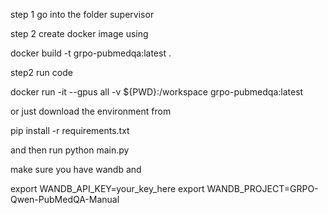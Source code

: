 step 1 go into the folder supervisor

step 2 create docker image using

docker build -t grpo-pubmedqa:latest .

step2 run code

docker run -it --gpus all -v ${PWD}:/workspace grpo-pubmedqa:latest


or just download the environment from 


pip install -r requirements.txt


and then run python main.py

make sure you have wandb and 

export WANDB_API_KEY=your_key_here
export WANDB_PROJECT=GRPO-Qwen-PubMedQA-Manual
